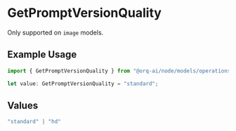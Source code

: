 # GetPromptVersionQuality

Only supported on `image` models.

## Example Usage

```typescript
import { GetPromptVersionQuality } from "@orq-ai/node/models/operations";

let value: GetPromptVersionQuality = "standard";
```

## Values

```typescript
"standard" | "hd"
```
